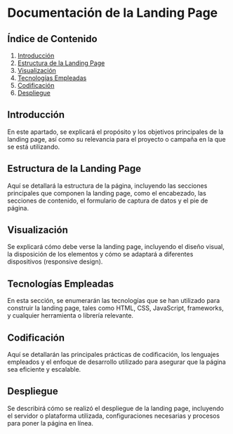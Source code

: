 # Documentación de la Landing Page

## Índice de Contenido
1. [Introducción](#introducción)
2. [Estructura de la Landing Page](#estructura-de-la-landing-page)
3. [Visualización](#visualización)
4. [Tecnologías Empleadas](#tecnologías-empleadas)
5. [Codificación](#codificación)
6. [Despliegue](#despliegue)

## Introducción
En este apartado, se explicará el propósito y los objetivos principales de la landing page, así como su relevancia para el proyecto o campaña en la que se está utilizando.

## Estructura de la Landing Page
Aquí se detallará la estructura de la página, incluyendo las secciones principales que componen la landing page, como el encabezado, las secciones de contenido, el formulario de captura de datos y el pie de página.

## Visualización
Se explicará cómo debe verse la landing page, incluyendo el diseño visual, la disposición de los elementos y cómo se adaptará a diferentes dispositivos (responsive design).

## Tecnologías Empleadas
En esta sección, se enumerarán las tecnologías que se han utilizado para construir la landing page, tales como HTML, CSS, JavaScript, frameworks, y cualquier herramienta o librería relevante.

## Codificación
Aquí se detallarán las principales prácticas de codificación, los lenguajes empleados y el enfoque de desarrollo utilizado para asegurar que la página sea eficiente y escalable.

## Despliegue
Se describirá cómo se realizó el despliegue de la landing page, incluyendo el servidor o plataforma utilizada, configuraciones necesarias y procesos para poner la página en línea.
